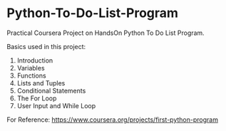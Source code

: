 # Python-To-Do-List-Program
Practical Coursera Project on HandsOn Python To Do List Program.  

Basics used in this project:
1. Introduction
2. Variables
3. Functions
4. Lists and Tuples
5. Conditional Statements
6. The For Loop
7. User Input and While Loop


For Reference:
https://www.coursera.org/projects/first-python-program
